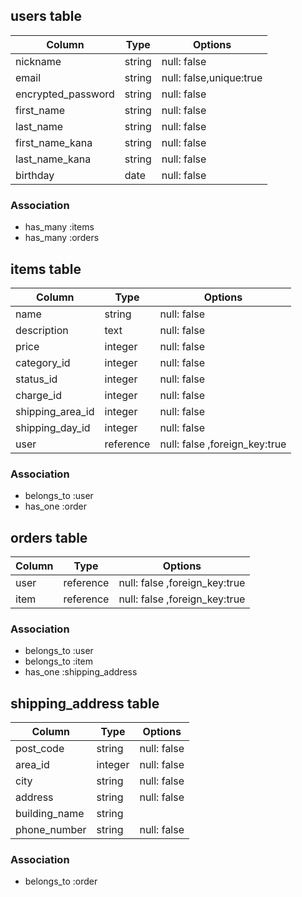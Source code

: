 ## users table

| Column               | Type                | Options                 |
|----------------------|---------------------|-------------------------|
| nickname             | string              | null: false             |
| email                | string              | null: false,unique:true |
| encrypted_password   | string              | null: false             |
| first_name           | string              | null: false             |
| last_name            | string              | null: false             |
| first_name_kana      | string              | null: false             |
| last_name_kana       | string              | null: false             |
| birthday             | date                | null: false             |


### Association

* has_many :items
* has_many :orders

## items table

| Column                              | Type       | Options                            |
|-------------------------------------|------------|------------------------------------|
| name                                | string     | null: false                        |
| description                         | text       | null: false                        |
| price                               | integer    | null: false                        |
| category_id                         | integer    | null: false                        |
| status_id                           | integer    | null: false                        |
| charge_id                           | integer    | null: false                        |
| shipping_area_id                    | integer    | null: false                        |
| shipping_day_id                     | integer    | null: false                        |
| user                                | reference  | null: false ,foreign_key:true      |

### Association

- belongs_to :user
- has_one    :order

## orders table

| Column            | Type       | Options                            |
|-------------------|------------|------------------------------------|
| user              | reference  | null: false ,foreign_key:true      |
| item              | reference  | null: false ,foreign_key:true      |

### Association

- belongs_to :user
- belongs_to :item
- has_one    :shipping_address

## shipping_address table

| Column            | Type       | Options           |
|-------------------|------------|-------------------|
| post_code         | string     | null: false       |
| area_id           | integer    | null: false       |
| city              | string     | null: false       |
| address           | string     | null: false       |
| building_name     | string     |                   |
| phone_number      | string     | null: false       |

### Association

- belongs_to :order
